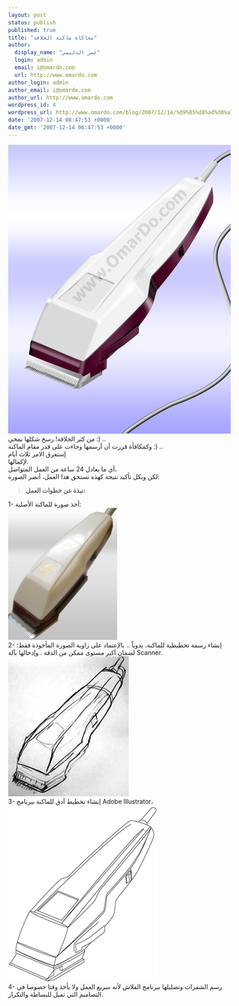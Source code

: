 ```yaml
---
layout: post
status: publish
published: true
title: "محاكاة ماكنة الحلاقة"
author:
  display_name: "عمر الدليمي"
  login: admin
  email: i@omardo.com
  url: http://www.omardo.com
author_login: admin
author_email: i@omardo.com
author_url: http://www.omardo.com
wordpress_id: 4
wordpress_url: http://www.omardo.com/blog/2007/12/14/%d9%85%d8%ad%d8%a7%d9%83%d8%a7%d8%a9-%d9%85%d8%a7%d9%83%d9%86%d8%a9-%d8%a7%d9%84%d8%ad%d9%84%d8%a7%d9%82%d8%a9/
date: '2007-12-14 08:47:53 +0000'
date_gmt: '2007-12-14 06:47:53 +0000'
---
```

<p><img alt="محاكاة ماكنة الحلاقة" title="محاكاة ماكنة الحلاقة" src="/blog/wp-content/gallery/mydesign/machien.jpg" /> من كثر الحلاقة! رسخ شكلها بمخي :) ..<br />
وكمكافأة قررت  أن  أرسمها  وجاءت على قدر مقام الماكنة :) ..<br />
إستغرق الامر ثلاث أيام<br />
لإكمالها.<br />
أي ما يعادل 24 ساعة من العمل المتواصل،<br />
لكن وبكل تأكيد نتيجة كهذه تستحق هذا العمل، أنضر الصورة:</p>
<p><!--more--></p>
<blockquote><p><strong>نبذة عن خطوات العمل:</strong></p>
</blockquote>
<p>1- أخذ صورة للماكنة الأصلية:<br />
<img alt="الصورة الأصلية للكامرة" title="الصورة الأصلية للكامرة" src="/blog/wp-content/gallery/mydesign/machien_pict.jpg" /><br />
2- إنشاء رسمة تخطيطية للماكنة، يدوياً .. بالإعتماد على زاوية الصورة المأخوذة فقط؛ لضمان أكبر مستوى ممكن من الدقة . وإدخالها بآلة Scanner.<br />
<img alt="تخطيط يدوي لرسم ماكنة الحلاقة" title="تخطيط يدوي لرسم ماكنة الحلاقة" src="/blog/wp-content/gallery/mydesign/machien_scrap.jpg" /><br />
3- إنشاء تخطيط أدق للماكنة ببرنامج Adobe Illustrator،<br />
<img alt="تخطيط إلكتروني لرسم ماكنة الحلاقة" title="تخطيط إلكتروني لرسم ماكنة الحلاقة" src="/blog/wp-content/gallery/mydesign/machien_Illustrator.gif" /><br />
4- رسم الشفرات وتضليلها ببرنامج الفلاش لأنه سريع العمل ولا يأخذ وقتا خصوصا في التصاميم التي تميل للبساطة والتكرار.</p>

